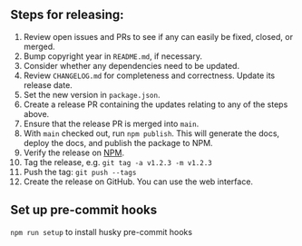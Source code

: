 ## Steps for releasing:

1. Review open issues and PRs to see if any can easily be fixed, closed, or
   merged.
2. Bump copyright year in `README.md`, if necessary.
3. Consider whether any dependencies need to be updated.
4. Review `CHANGELOG.md` for completeness and correctness. Update its
   release date.
5. Set the new version in `package.json`.
6. Create a release PR containing the updates relating to any of the steps
   above.
7. Ensure that the release PR is merged into `main`.
8. With `main` checked out, run `npm publish`. This will generate the docs,
   deploy the docs, and publish the package to NPM.
9. Verify the release on
   [NPM](https://npmjs.com/package/@maxmind/geoip2-node).
10. Tag the release, e.g. `git tag -a v1.2.3 -m v1.2.3`
11. Push the tag: `git push --tags`
12. Create the release on GitHub. You can use the web interface.

## Set up pre-commit hooks

`npm run setup` to install husky pre-commit hooks
